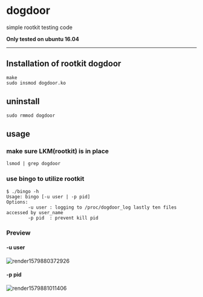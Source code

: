 # dogdoor

simple rootkit testing code

**Only tested on ubuntu 16.04**

---

## Installation of rootkit dogdoor

```shell
make
sudo insmod dogdoor.ko
```

## uninstall

```shell
sudo rmmod dogdoor
```

## usage

### make sure LKM(rootkit) is in place

```shell
lsmod | grep dogdoor
```

### use bingo to utilize rootkit

```shell
$ ./bingo -h 
Usage: bingo [-u user | -p pid]
Options:
        -u user : logging to /proc/dogdoor_log lastly ten files accessed by user_name
        -p pid  : prevent kill pid
```

### Preview

#### -u user

![render1579880372926](https://user-images.githubusercontent.com/16812446/73081875-bdd0f680-3f0b-11ea-82bf-c1550c7783a0.gif)

#### -p pid

![render1579881011406](https://user-images.githubusercontent.com/16812446/73082626-2ff60b00-3f0d-11ea-81c5-a526b84a6f99.gif)

